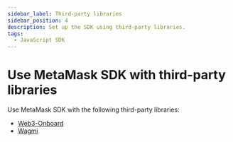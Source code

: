 ```yaml
---
sidebar_label: Third-party libraries
sidebar_position: 4
description: Set up the SDK using third-party libraries.
tags:
  - JavaScript SDK
---
```


# Use MetaMask SDK with third-party libraries

Use MetaMask SDK with the following third-party libraries:

- [Web3-Onboard](web3-onboard.md)
- [Wagmi](wagmi.md)
